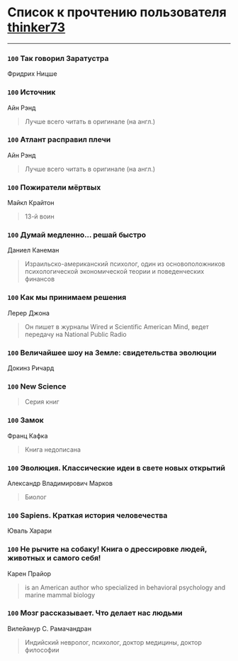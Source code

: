 # Список к прочтению пользователя [thinker73](http://openid.yandex.ru/thinker73/)
---

### `100` Так говорил Заратустра
Фридрих Ницше

### `100` Источник
Айн Рэнд
> Лучше всего читать в оригинале (на англ.)

### `100` Атлант расправил плечи
Айн Рэнд
> Лучше всего читать в оригинале (на англ.)

### `100` Пожиратели мёртвых
Майкл Крайтон
> 13-й воин

### `100` Думай медленно… решай быстро
Даниел Канеман
> Израильско-американский психолог, один из основоположников психологической экономической теории и поведенческих финансов

### `100` Как мы принимаем решения
Лерер Джона
> Он пишет в журналы Wired и Scientific American Mind, ведет передачу на National Public Radio

### `100` Величайшее шоу на Земле: свидетельства эволюции
Докинз Ричард

### `100` New Science
> Серия книг

### `100` Замок
Франц Кафка
> Книга недописана

### `100` Эволюция. Классические идеи в свете новых открытий
Александр Владимирович Марков
> Биолог

### `100` Sapiens. Краткая история человечества
Юваль Харари

### `100` Не рычите на собаку! Книга о дрессировке людей, животных и самого себя!
Карен Прайор
> is an American author who specialized in behavioral psychology and marine mammal biology

### `100` Мозг рассказывает. Что делает нас людьми
Вилейанур С. Рамачандран
> Индийский невролог, психолог, доктор медицины, доктор философии

